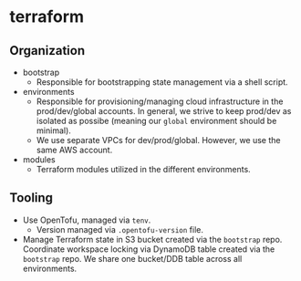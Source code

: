 # terraform

## Organization

- bootstrap
    - Responsible for bootstrapping state management via a shell script.
- environments
    - Responsible for provisioning/managing cloud infrastructure in the
      prod/dev/global accounts. In general, we strive to keep prod/dev as
      isolated as possibe (meaning our `global` environment should be minimal).
    - We use separate VPCs for dev/prod/global. However, we use the same AWS
      account.
- modules
    - Terraform modules utilized in the different environments.

## Tooling

- Use OpenTofu, managed via `tenv`.
    - Version managed via `.opentofu-version` file.
- Manage Terraform state in S3 bucket created via the `bootstrap` repo.
  Coordinate workspace locking via DynamoDB table created via the `bootstrap`
  repo. We share one bucket/DDB table across all environments.
